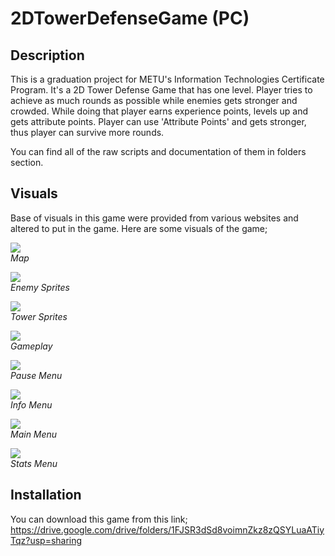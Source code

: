# 2DTowerDefenseGame (PC)
## Description
This is a graduation project for METU's Information Technologies Certificate Program. It's a 2D Tower Defense Game that has one level. Player tries to achieve as much rounds as possible while enemies gets stronger and crowded. While doing that player earns experience points, levels up and gets attribute points. Player can use 'Attribute Points' and gets stronger, thus player can survive more rounds.

You can find all of the raw scripts and documentation of them in folders section.

## Visuals
Base of visuals in this game were provided from various websites and altered to put in the game.
Here are some visuals of the game;

![](https://i.imgur.com/Y9sjb4fl.png)\
*Map*

![](https://i.imgur.com/NM5PhLgm.png)\
*Enemy Sprites*

![](https://i.imgur.com/55qKw4Am.png)\
*Tower Sprites*

![](https://i.imgur.com/AUq7mscm.png)\
*Gameplay*

![](https://i.imgur.com/mSJSHHXm.jpg)\
*Pause Menu*

![](https://i.imgur.com/60fNfcgm.png)\
*Info Menu*

![](https://i.imgur.com/JIk8mQPm.jpg)\
*Main Menu*

![](https://i.imgur.com/qcihwyEm.jpg)\
*Stats Menu*

## Installation
You can download this game from this link;
<https://drive.google.com/drive/folders/1FJSR3dSd8voimnZkz8zQSYLuaATiyTqz?usp=sharing>

